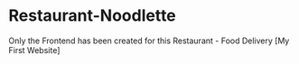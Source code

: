 # Restaurant-Noodlette
Only the Frontend has been created for this Restaurant - Food Delivery [My First Website]
